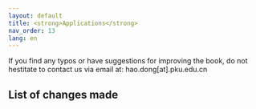 ```yaml
---
layout: default
title: <strong>Applications</strong>
nav_order: 13
lang: en
---
```


If you find any typos or have suggestions for improving the book, do not hestitate to contact us via email at: hao.dong[at].pku.edu.cn

## List of changes made

